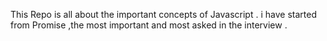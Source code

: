 This Repo is all about the important concepts of Javascript .
i have started from Promise ,the most important and most asked in the interview .
